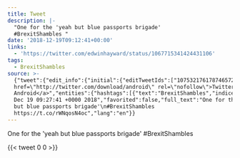 ```yaml
---
title: Tweet
description: |-
  "One for the 'yeah but blue passports brigade'
  #BrexitShambles "
date: '2018-12-19T09:12:41+00:00'
links:
  - 'https://twitter.com/edwinhayward/status/1067715341424431106'
tags:
  - BrexitShambles
source: >-
  {"tweet":{"edit_info":{"initial":{"editTweetIds":["1075321761787465728"],"editableUntil":"2018-12-19T10:27:41.179Z","editsRemaining":"5","isEditEligible":true}},"retweeted":false,"source":"<a
  href=\"http://twitter.com/download/android\" rel=\"nofollow\">Twitter for
  Android</a>","entities":{"hashtags":[{"text":"BrexitShambles","indices":["46","61"]}],"symbols":[],"user_mentions":[],"urls":[{"url":"https://t.co/rWNqosN4oc","expanded_url":"https://twitter.com/edwinhayward/status/1067715341424431106","display_url":"twitter.com/edwinhayward/s…","indices":["62","85"]}]},"display_text_range":["0","85"],"favorite_count":"0","id_str":"1075321761787465728","truncated":false,"retweet_count":"0","id":"1075321761787465728","possibly_sensitive":false,"created_at":"Wed
  Dec 19 09:27:41 +0000 2018","favorited":false,"full_text":"One for the 'yeah
  but blue passports brigade'\n#BrexitShambles
  https://t.co/rWNqosN4oc","lang":"en"}}
---
```

One for the 'yeah but blue passports brigade'
#BrexitShambles 
    
{{< tweet 0 0 >}}
    
